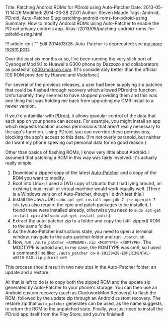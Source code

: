 Title: Patching Android ROMs for PDroid using Auto-Patcher
Date: 2013-05-11 14:26
Modified: 2014-03-28 22:01
Author: Steven Maude
Tags: Android, PDroid, Auto-Patcher
Slug: patching-android-roms-for-pdroid-using
Summary: How to modify Android ROMs using Auto-Patcher to enable the PDroid privacy controls app.
Alias: /2013/05/patching-android-roms-for-pdroid-using.html

!!! article-edit ""
    Edit 2014/03/28: Auto-Patcher is deprecated; see [my more recent
    post](http://www.stevenmaude.co.uk/2014/03/phone-upgrades-and-privacy-downgrades.html).

Over the past six months or so, I've been running the very slick port of
CyanogenMod 9.1 to Huawei's G300 phone by Dazzozo and collaborators as
posted at [g300.modaco.com](http://g300.modaco.com/). (It's considerably
better than the official ICS ROM provided by Huawei and Vodafone.)

For several of the previous releases, a user had been supplying zip
patches that could be flashed through recovery which allowed PDroid to
function. Unfortunately, they seemed to have stopped providing them and
this was one thing that was holding me back from upgrading my CM9
install to a newer version.

If you're unfamiliar with
[PDroid](https://play.google.com/store/apps/details?id=com.privacy.pdroid),
it allows granular control of the data that each app on your phone can
access. For example, you might install an app which requests location
access permissions that aren't really necessary to the app's function.
Using PDroid, you can override these permissions, blocking the app's
access to this data. (I'm not overly paranoid, but neither do I want my
phone spewing out personal data for no good reason.)

Other than basics of flashing ROMs, I know very little about Android. I
assumed that patching a ROM in this way was fairly involved. It's
actually really simple:

1.  Download a zipped copy of the latest
    [Auto-Patcher](https://github.com/mateor/auto-patcher) and a copy of
    the ROM you want to modify.
2.  Boot into Linux; I used a DVD copy of Ubuntu that I had lying
    around, an existing Linux install or virtual machine would work
    equally well. (There is a Windows version of Auto-Patcher, though I
    didn't test this.)
3.  Install the Java JDK: `sudo apt-get install openjdk-7-jre
    openjdk-7-jdk` (you also require the cpio and patch packages
    to be installed, I found these were installed already, otherwise you
    need to `sudo apt-get install cpio` and `sudo apt-get install patch`).
4.  Extract the auto-patcher zip to a folder and copy the (still zipped)
    ROM to the same folder.
5.  As the Auto-Patcher instructions state, you need to open a terminal
    window, navigate to the auto-patcher folder and run `./batch.sh`.
6.  Now, run `./auto_patcher <ROMNAME>.zip <MODTYPE> <ROMTYPE>`.
    The MODTYPE is pdroid and, in my case, the ROMTYPE was cm9, so I
    used a command line like: `./auto_patcher
    cm-9-20130428-EXPERIMENTAL-u8815-R10.zip pdroid cm9`

This process should result in two new zips in the Auto-Patcher folder:
an update and a restore.

All that is left to do is to copy both the zipped ROM and the update zip
generated by Auto-Patcher to your phone's storage. You can then use an
Android custom recovery (such as ClockworkMod Recovery) to flash the
ROM, followed by the update zip through an Android custom recovery. The
restore zip that `auto_patcher` generates can be used, as the name
suggests, to return the ROM to the unpatched state. Finally, you just
need to install the PDroid app itself from the Play Store, and you're
finished!
